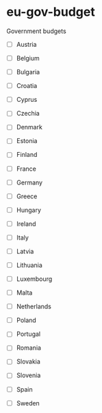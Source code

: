 # eu-gov-budget
Government budgets 

- [ ] Austria
- [ ] Belgium
- [ ] Bulgaria
- [ ] Croatia
- [ ] Cyprus
- [ ] Czechia
- [ ] Denmark
- [ ] Estonia
- [ ] Finland
- [ ] France
- [ ] Germany
- [ ] Greece
- [ ] Hungary
- [ ] Ireland
- [ ] Italy
- [ ] Latvia
- [ ] Lithuania
- [ ] Luxembourg
- [ ] Malta
- [ ] Netherlands
- [ ] Poland
- [ ] Portugal
- [ ] Romania
- [ ] Slovakia
- [ ] Slovenia
- [ ] Spain
- [ ] Sweden

